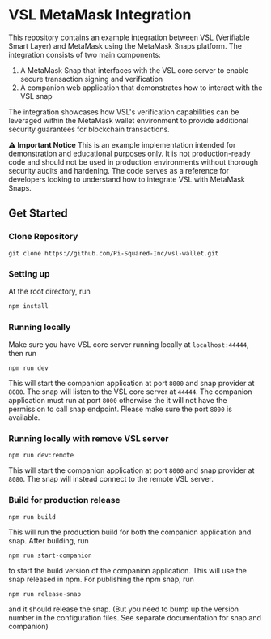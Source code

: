 # VSL MetaMask Integration

This repository contains an example integration between VSL (Verifiable Smart Layer) and MetaMask using the MetaMask Snaps platform. The integration consists of two main components:

1. A MetaMask Snap that interfaces with the VSL core server to enable secure transaction signing and verification
2. A companion web application that demonstrates how to interact with the VSL snap

The integration showcases how VSL's verification capabilities can be leveraged within the MetaMask wallet environment to provide additional security guarantees for blockchain transactions.

**⚠️ Important Notice**
This is an example implementation intended for demonstration and educational purposes only. It is not production-ready code and should not be used in production environments without thorough security audits and hardening. The code serves as a reference for developers looking to understand how to integrate VSL with MetaMask Snaps.


## Get Started

### Clone Repository

```shell
git clone https://github.com/Pi-Squared-Inc/vsl-wallet.git
```

### Setting up

At the root directory, run

```bash
npm install
```

### Running locally

Make sure you have VSL core server running locally at `localhost:44444`, then run

```shell
npm run dev
```

This will start the companion application at port `8000` and snap provider at `8080`. The snap will listen to the VSL core server at `44444`. The companion application must run at port `8000` otherwise the it will not have the permission to call snap endpoint. Please make sure the port `8000` is available.

### Running locally with remove VSL server

```shell
npm run dev:remote
```

This will start the companion application at port `8000` and snap provider at `8080`. The snap will instead connect to the remote VSL server.

### Build for production release

```shell
npm run build
```

This will run the production build for both the companion application and snap. After building, run

```shell
npm run start-companion
```

to start the build version of the companion application. This will use the snap released in npm. For publishing the npm snap, run

```shell
npm run release-snap
```

and it should release the snap. (But you need to bump up the version number in the configuration files. See separate documentation for snap and companion)